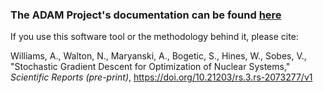 ### The ADAM Project's documentation can be found [here](https://naww137.github.io/ADAM/build/html/index.html)

If you use this software tool or the methodology behind it, please cite:

Williams, A., Walton, N., Maryanski, A., Bogetic, S., Hines, W., Sobes, V., "Stochastic Gradient Descent for Optimization of Nuclear Systems," _Scientific Reports (pre-print)_, https://doi.org/10.21203/rs.3.rs-2073277/v1
